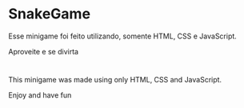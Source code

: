 # SnakeGame

Esse minigame foi feito utilizando, somente HTML, CSS e JavaScript.

Aproveite e se divirta
#
This minigame was made using only HTML, CSS and JavaScript.

Enjoy and have fun
